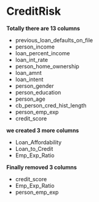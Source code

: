 # CreditRisk

**Totally there are 13 columns**
- previous_loan_defaults_on_file 
- person_income
- loan_percent_income
- loan_int_rate
- person_home_ownership
- loan_amnt
- loan_intent
- person_gender
- person_education
- person_age
- cb_person_cred_hist_length
- person_emp_exp
- credit_score

**we created 3 more columns**
- Loan_Affordability
- Loan_to_Credit
- Emp_Exp_Ratio

**Finally removed 3 columns**
- credit_score
- Emp_Exp_Ratio
- person_emp_exp
